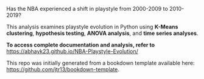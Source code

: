 Has the NBA experienced a shift in playstyle from 2000-2009 to 2010-2019?

This analysis examines playstyle evolution in Python using **K-Means clustering**, **hypothesis testing**, **ANOVA analysis**, and **time series analyses**.

**To access complete documentation and analysis, refer to** https://abhayk23.github.io/NBA-Playstyle-Evolution/

This repo was initially generated from a bookdown template available here: https://github.com/jtr13/bookdown-template.


